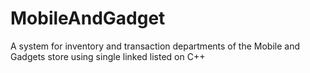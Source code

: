 # MobileAndGadget
A system for inventory and transaction departments of the Mobile and Gadgets store using single linked listed on C++
